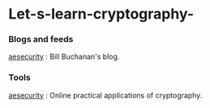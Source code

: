 # Let-s-learn-cryptography-

### Blogs and feeds
[aesecurity](https://medium.com/asecuritysite-when-bob-met-alice) : Bill Buchanan's blog.

### Tools
[aesecurity](https://asecuritysite.com/) : Online practical applications of cryptography.
